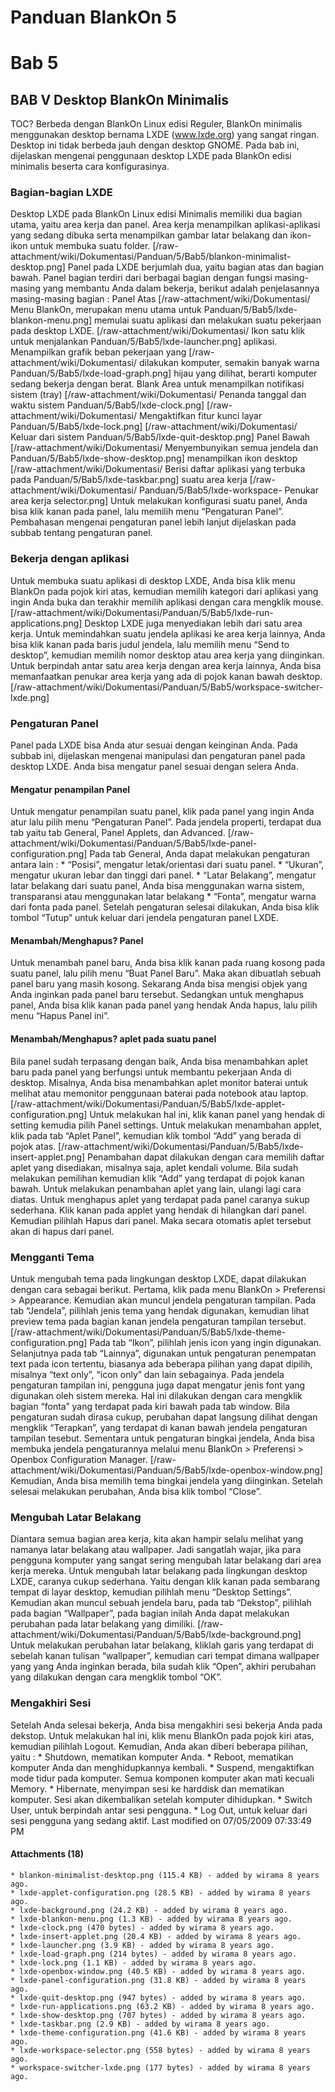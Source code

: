 # Panduan BlankOn 5
# Bab 5
## BAB V Desktop BlankOn Minimalis
TOC? Berbeda dengan BlankOn Linux edisi Reguler, BlankOn minimalis menggunakan
desktop bernama LXDE (www.lxde.org) yang sangat ringan. Desktop ini tidak
berbeda jauh dengan desktop GNOME.
Pada bab ini, dijelaskan mengenai penggunaan desktop LXDE pada BlankOn edisi
minimalis beserta cara konfigurasinya.
### Bagian-bagian LXDE
Desktop LXDE pada BlankOn Linux edisi Minimalis memiliki dua bagian utama,
yaitu area kerja dan panel. Area kerja menampilkan aplikasi-aplikasi yang
sedang dibuka serta menampilkan gambar latar belakang dan ikon-ikon untuk
membuka suatu folder.
[/raw-attachment/wiki/Dokumentasi/Panduan/5/Bab5/blankon-minimalist-
desktop.png]
Panel pada LXDE berjumlah dua, yaitu bagian atas dan bagian bawah. Panel bagian
terdiri dari berbagai bagian dengan fungsi masing-masing yang membantu Anda
dalam bekerja, berikut adalah penjelasannya masing-masing bagian :
Panel Atas
[/raw-attachment/wiki/Dokumentasi/    Menu BlankOn, merupakan menu utama untuk
Panduan/5/Bab5/lxde-blankon-menu.png] memulai suatu aplikasi dan melakukan
                                      suatu pekerjaan pada desktop LXDE.
[/raw-attachment/wiki/Dokumentasi/    Ikon satu klik untuk menjalankan
Panduan/5/Bab5/lxde-launcher.png]     aplikasi.
                                      Menampilkan grafik beban pekerjaan yang
[/raw-attachment/wiki/Dokumentasi/    dilakukan komputer, semakin banyak warna
Panduan/5/Bab5/lxde-load-graph.png]   hijau yang dilihat, berarti komputer
                                      sedang bekerja dengan berat.
Blank                                 Area untuk menampilkan notifikasi sistem
                                      (tray)
[/raw-attachment/wiki/Dokumentasi/    Penanda tanggal dan waktu sistem
Panduan/5/Bab5/lxde-clock.png]
[/raw-attachment/wiki/Dokumentasi/    Mengaktifkan fitur kunci layar
Panduan/5/Bab5/lxde-lock.png]
[/raw-attachment/wiki/Dokumentasi/    Keluar dari sistem
Panduan/5/Bab5/lxde-quit-desktop.png]
Panel Bawah
[/raw-attachment/wiki/Dokumentasi/    Menyembunyikan semua jendela dan
Panduan/5/Bab5/lxde-show-desktop.png] menampilkan ikon desktop
[/raw-attachment/wiki/Dokumentasi/    Berisi daftar aplikasi yang terbuka pada
Panduan/5/Bab5/lxde-taskbar.png]      suatu area kerja
[/raw-attachment/wiki/Dokumentasi/
Panduan/5/Bab5/lxde-workspace-        Penukar area kerja
selector.png]
Untuk melakukan konfigurasi suatu panel, Anda bisa klik kanan pada panel, lalu
memilih menu “Pengaturan Panel”. Pembahasan mengenai pengaturan panel lebih
lanjut dijelaskan pada subbab tentang pengaturan panel.
### Bekerja dengan aplikasi
Untuk membuka suatu aplikasi di desktop LXDE, Anda bisa klik menu BlankOn pada
pojok kiri atas, kemudian memilih kategori dari aplikasi yang ingin Anda buka
dan terakhir memilih aplikasi dengan cara mengklik mouse.
[/raw-attachment/wiki/Dokumentasi/Panduan/5/Bab5/lxde-run-applications.png]
Desktop LXDE juga menyediakan lebih dari satu area kerja. Untuk memindahkan
suatu jendela aplikasi ke area kerja lainnya, Anda bisa klik kanan pada baris
judul jendela, lalu memilih menu “Send to desktop”, kemudian memilih nomor
desktop atau area kerja yang diinginkan.
Untuk berpindah antar satu area kerja dengan area kerja lainnya, Anda bisa
memanfaatkan penukar area kerja yang ada di pojok kanan bawah desktop.
[/raw-attachment/wiki/Dokumentasi/Panduan/5/Bab5/workspace-switcher-lxde.png]
### Pengaturan Panel
Panel pada LXDE bisa Anda atur sesuai dengan keinginan Anda. Pada subbab ini,
dijelaskan mengenai manipulasi dan pengaturan panel pada desktop LXDE. Anda
bisa mengatur panel sesuai dengan selera Anda.
#### Mengatur penampilan Panel
Untuk mengatur penampilan suatu panel, klik pada panel yang ingin Anda atur
lalu pilih menu “Pengaturan Panel”. Pada jendela properti, terdapat dua tab
yaitu tab General, Panel Applets, dan Advanced.
[/raw-attachment/wiki/Dokumentasi/Panduan/5/Bab5/lxde-panel-configuration.png]
Pada tab General, Anda dapat melakukan pengaturan antara lain :
    * “Posisi”, mengatur letak/orientasi dari suatu panel.
    * “Ukuran”, mengatur ukuran lebar dan tinggi dari panel.
    * “Latar Belakang”, mengatur latar belakang dari suatu panel, Anda bisa
      menggunakan warna sistem, transparansi atau menggunakan latar belakang
    * “Fonta”, mengatur warna dari fonta pada panel.
Setelah pengaturan selesai dilakukan, Anda bisa klik tombol “Tutup” untuk
keluar dari jendela pengaturan panel LXDE.
#### Menambah/Menghapus? Panel
Untuk menambah panel baru, Anda bisa klik kanan pada ruang kosong pada suatu
panel, lalu pilih menu “Buat Panel Baru”. Maka akan dibuatlah sebuah panel baru
yang masih kosong. Sekarang Anda bisa mengisi objek yang Anda inginkan pada
panel baru tersebut. Sedangkan untuk menghapus panel, Anda bisa klik kanan pada
panel yang hendak Anda hapus, lalu pilih menu “Hapus Panel ini”.
#### Menambah/Menghapus? aplet pada suatu panel
Bila panel sudah terpasang dengan baik, Anda bisa menambahkan aplet baru pada
panel yang berfungsi untuk membantu pekerjaan Anda di desktop. Misalnya, Anda
bisa menambahkan aplet monitor baterai untuk melihat atau memonitor penggunaan
baterai pada notebook atau laptop.
[/raw-attachment/wiki/Dokumentasi/Panduan/5/Bab5/lxde-applet-configuration.png]
Untuk melakukan hal ini, klik kanan panel yang hendak di setting kemudia pilih
Panel settings. Untuk melakukan menambahan applet, klik pada tab “Aplet Panel”,
kemudian klik tombol “Add” yang berada di pojok atas.
[/raw-attachment/wiki/Dokumentasi/Panduan/5/Bab5/lxde-insert-applet.png]
Penambahan dapat dilakukan dengan cara memilih daftar aplet yang disediakan,
misalnya saja, aplet kendali volume. Bila sudah melakukan pemilihan kemudian
klik “Add” yang terdapat di pojok kanan bawah. Untuk melakukan penambahan aplet
yang lain, ulangi lagi cara diatas. Untuk menghapus aplet yang terdapat pada
panel caranya sukup sederhana. Klik kanan pada applet yang hendak di hilangkan
dari panel. Kemudian pilihlah Hapus dari panel. Maka secara otomatis aplet
tersebut akan di hapus dari panel.
### Mengganti Tema
Untuk mengubah tema pada lingkungan desktop LXDE, dapat dilakukan dengan cara
sebagai berikut. Pertama, klik pada menu BlankOn > Preferensi > Appearance.
Kemudian akan muncul jendela pengaturan tampilan. Pada tab “Jendela”, pilihlah
jenis tema yang hendak digunakan, kemudian lihat preview tema pada bagian kanan
jendela pengaturan tampilan tersebut.
[/raw-attachment/wiki/Dokumentasi/Panduan/5/Bab5/lxde-theme-configuration.png]
Pada tab “Ikon”, pilihlah jenis icon yang ingin digunakan. Selanjutnya pada tab
“Lainnya”, digunakan untuk pengaturan penempatan text pada icon tertentu,
biasanya ada beberapa pilihan yang dapat dipilih, misalnya “text only”, “icon
only” dan lain sebagainya.
Pada jendela pengaturan tampilan ini, pengguna juga dapat mengatur jenis font
yang digunakan oleh sistem mereka. Hal ini dilakukan dengan cara mengklik
bagian “fonta” yang terdapat pada kiri bawah pada tab window. Bila pengaturan
sudah dirasa cukup, perubahan dapat langsung dilihat dengan mengklik
“Terapkan”, yang terdapat di kanan bawah jendela pengaturan tampilan tesebut.
Sementara untuk pengaturan bingkai jendela, Anda bisa membuka jendela
pengaturannya melalui menu BlankOn > Preferensi > Openbox Configuration
Manager.
[/raw-attachment/wiki/Dokumentasi/Panduan/5/Bab5/lxde-openbox-window.png]
Kemudian, Anda bisa memilih tema bingkai jendela yang diinginkan. Setelah
selesai melakukan perubahan, Anda bisa klik tombol “Close”.
### Mengubah Latar Belakang
Diantara semua bagian area kerja, kita akan hampir selalu melihat yang namanya
latar belakang atau wallpaper. Jadi sangatlah wajar, jika para pengguna
komputer yang sangat sering mengubah latar belakang dari area kerja mereka.
Untuk mengubah latar belakang pada lingkungan desktop LXDE, caranya cukup
sederhana. Yaitu dengan klik kanan pada sembarang tempat di layar desktop,
kemudian pilihlah menu “Desktop Settings”. Kemudian akan muncul sebuah jendela
baru, pada tab “Dekstop”, pilihlah pada bagian “Wallpaper”, pada bagian inilah
Anda dapat melakukan perubahan pada latar belakang yang dimiliki.
[/raw-attachment/wiki/Dokumentasi/Panduan/5/Bab5/lxde-background.png]
Untuk melakukan perubahan latar belakang, kliklah garis yang terdapat di
sebelah kanan tulisan “wallpaper”, kemudian cari tempat dimana wallpaper yang
yang Anda inginkan berada, bila sudah klik “Open”, akhiri perubahan yang
dilakukan dengan cara mengklik tombol “OK”.
### Mengakhiri Sesi
Setelah Anda selesai bekerja, Anda bisa mengakhiri sesi bekerja Anda pada
dekstop. Untuk melakukan hal ini, klik menu BlankOn pada pojok kiri atas,
kemudian pilihlah Logout. Kemudian, Anda akan diberi beberapa pilihan, yaitu :
    * Shutdown, mematikan komputer Anda.
    * Reboot, mematikan komputer Anda dan menghidupkannya kembali.
    * Suspend, mengaktifkan mode tidur pada komputer. Semua komponen komputer
      akan mati kecuali Memory.
    * Hibernate, menyimpan sesi ke harddisk dan mematikan komputer. Sesi akan
      dikembalikan setelah komputer dihidupkan.
    * Switch User, untuk berpindah antar sesi pengguna.
    * Log Out, untuk keluar dari sesi pengguna yang sedang aktif.
Last modified on 07/05/2009 07:33:49 PM
#### Attachments (18)
    * blankon-minimalist-desktop.png​ (115.4 KB) - added by wirama 8 years ago.
    * lxde-applet-configuration.png​ (28.5 KB) - added by wirama 8 years ago.
    * lxde-background.png​ (24.2 KB) - added by wirama 8 years ago.
    * lxde-blankon-menu.png​ (1.3 KB) - added by wirama 8 years ago.
    * lxde-clock.png​ (470 bytes) - added by wirama 8 years ago.
    * lxde-insert-applet.png​ (20.4 KB) - added by wirama 8 years ago.
    * lxde-launcher.png​ (3.9 KB) - added by wirama 8 years ago.
    * lxde-load-graph.png​ (214 bytes) - added by wirama 8 years ago.
    * lxde-lock.png​ (1.1 KB) - added by wirama 8 years ago.
    * lxde-openbox-window.png​ (40.5 KB) - added by wirama 8 years ago.
    * lxde-panel-configuration.png​ (31.8 KB) - added by wirama 8 years ago.
    * lxde-quit-desktop.png​ (947 bytes) - added by wirama 8 years ago.
    * lxde-run-applications.png​ (63.2 KB) - added by wirama 8 years ago.
    * lxde-show-desktop.png​ (707 bytes) - added by wirama 8 years ago.
    * lxde-taskbar.png​ (2.9 KB) - added by wirama 8 years ago.
    * lxde-theme-configuration.png​ (41.6 KB) - added by wirama 8 years ago.
    * lxde-workspace-selector.png​ (558 bytes) - added by wirama 8 years ago.
    * workspace-switcher-lxde.png​ (177 bytes) - added by wirama 8 years ago.
#### 
    
 
 
 
 
 


 

